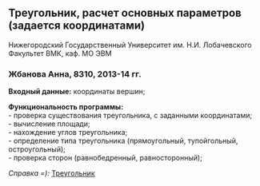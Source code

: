 ﻿## Треугольник, расчет основных параметров (задается координатами)   
 
Нижегородский Государственный Университет им. Н.И. Лобачевского    
Факультет ВМК, каф. МО ЭВМ  

### Жбанова Анна, 8310, 2013-14 гг. 

**Входный данные:**
	координаты вершин;   

**Функциональность программы:**   
	- проверка существования треугольника, с заданными координатами;  
	- вычисление площади;  
	- нахождение углов треугольника;   
	- определение типа треугольника (прямоугольный, тупойгольный, остроугольный);  
	- проверка сторон (равнобедренный, равносторонный);  

*Справка =):* [Треугольник](http://ru.wikipedia.org/wiki/%D2%F0%E5%F3%E3%EE%EB%FC%ED%E8%EA) 

